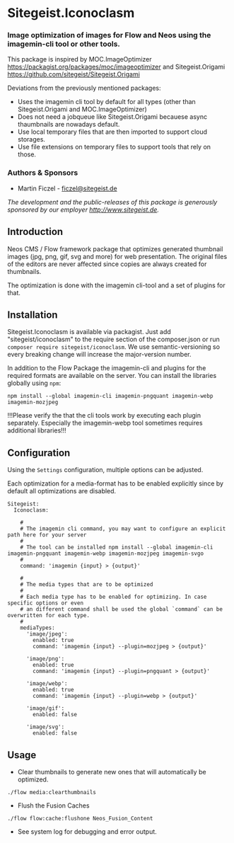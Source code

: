 # Sitegeist.Iconoclasm 

### Image optimization of images for Flow and Neos using the imagemin-cli tool or other tools. 

This package is inspired by MOC.ImageOptimizer https://packagist.org/packages/moc/imageoptimizer
and Sitegeist.Origami https://github.com/sitegeist/Sitegeist.Origami 

Deviations from the previously mentioned packages:
- Uses the imagemin cli tool by default for all types (other than Sitegeist.Origami and MOC.ImageOptimizer)
- Does not need a jobqueue like Sitegeist.Origami becauese async thaumbnails are nowadays default.
- Use local temporary files that are then imported to support cloud storages. 
- Use file extensions on temporary files to support tools that rely on those. 

### Authors & Sponsors

* Martin Ficzel - ficzel@sitegeist.de

*The development and the public-releases of this package is generously sponsored by our employer http://www.sitegeist.de.*

## Introduction

Neos CMS / Flow framework package that optimizes generated thumbnail images (jpg, png, gif, svg and more) for web presentation.
The original files of the editors are never affected since copies are always created for thumbnails.

The optimization is done with the imagemin cli-tool and a set of plugins for that. 

## Installation

Sitegeist.Iconoclasm is available via packagist. Just add "sitegeist/iconoclasm" to the require section of the 
composer.json or run `composer require sitegeist/iconoclasm`. We use semantic-versioning so every breaking change 
will increase the major-version number.

In addition to the Flow Package the imagemin-cli and plugins for the required formats are available on the server.
You can install the libraries globally using `npm`:

```
npm install --global imagemin-cli imagemin-pngquant imagemin-webp imagemin-mozjpeg
```

!!!Please verify the that the cli tools work by executing each plugin separately. Especially the imagemin-webp tool 
sometimes requires additional libraries!!!

## Configuration

Using the `Settings` configuration, multiple options can be adjusted.

Each optimization for a media-format has to be enabled explicitly since by default all optimizations are disabled.

```
Sitegeist:
  Iconoclasm:

    #
    # The imagemin cli command, you may want to configure an explicit path here for your server
    #
    # The tool can be installed npm install --global imagemin-cli imagemin-pngquant imagemin-webp imagemin-mozjpeg imagemin-svgo
    #
    command: 'imagemin {input} > {output}'

    #
    # The media types that are to be optimized
    #
    # Each media type has to be enabled for optimizing. In case specific options or even 
    # an different command shall be used the global `command` can be overwritten for each type.
    #
    mediaTypes:
      'image/jpeg':
        enabled: true
        command: 'imagemin {input} --plugin=mozjpeg > {output}'

      'image/png':
        enabled: true
        command: 'imagemin {input} --plugin=pngquant > {output}'

      'image/webp':
        enabled: true
        command: 'imagemin {input} --plugin=webp > {output}'

      'image/gif':
        enabled: false

      'image/svg':
        enabled: false
```

## Usage

* Clear thumbnails to generate new ones that will automatically be optimized.

`./flow media:clearthumbnails`

* Flush the Fusion Caches  

`./flow flow:cache:flushone Neos_Fusion_Content`

* See system log for debugging and error output.
